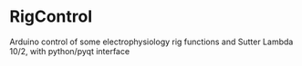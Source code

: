 RigControl
==========

Arduino control of some electrophysiology rig functions and Sutter Lambda 10/2, with python/pyqt interface
